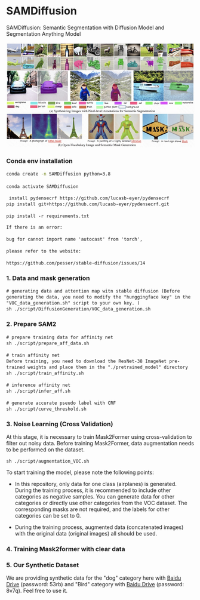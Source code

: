 # 



# SAMDiffusion
SAMDiffusion: Semantic Segmentation with Diffusion Model and Segmentation Anything Model

<p align="center">
<img src="./1684329483514.jpg" width="800px"/>  
<br>
</p>

### Conda env installation

```sh
conda create -n SAMDiffusion python=3.8

conda activate SAMDiffusion
```

```
 install pydensecrf https://github.com/lucasb-eyer/pydensecrf
pip install git+https://github.com/lucasb-eyer/pydensecrf.git

pip install -r requirements.txt
```
```
If there is an error: 

bug for cannot import name 'autocast' from 'torch', 

please refer to the website:  

https://github.com/pesser/stable-diffusion/issues/14
```

### 1. Data and mask generation
```
# generating data and attention map witn stable diffusion (Before generating the data, you need to modify the "hunggingface key" in the "VOC_data_generation.sh" script to your own key. )
sh ./script/DiffusionGeneration/VOC_data_generation.sh
```

### 2. Prepare SAM2

```
# prepare training data for affinity net
sh ./script/prepare_aff_data.sh

# train affinity net
Before training, you need to download the ResNet-38 ImageNet pre-trained weights and place them in the "./pretrained_model" directory
sh ./script/train_affinity.sh

# inference affinity net
sh ./script/infer_aff.sh

# generate accurate pseudo label with CRF
sh ./script/curve_threshold.sh
```

### 3. Noise Learning (Cross Validation) 

At this stage, it is necessary to train Mask2Former using cross-validation to filter out noisy data. Before training Mask2Former, data augmentation needs to be performed on the dataset.
```
sh ./script/augmentation_VOC.sh
```


To start training the model, please note the following points:

- In this repository, only data for one class (airplanes) is generated. During the training process, it is recommended to include other categories as negative samples. You can generate data for other categories or directly use other categories from the VOC dataset. The corresponding masks are not required, and the labels for other categories can be set to 0.

- During the training process, augmented data (concatenated images) with the original data (original images) all should be used.

### 4. Training Mask2former with clear data

### 5. Our Synthetic Dataset
We are providing synthetic data for the "dog" category here with [Baidu Drive](https://pan.baidu.com/s/1rtr610DYrjgepDKBrMrmkQ) (password: 53rb) and "Bird" category  with [Baidu Drive](https://pan.baidu.com/s/1REbkL0Q5go9zzLzr36cHyg) (password: 8v7q). Feel free to use it.
